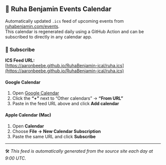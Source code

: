 ## 📅 Ruha Benjamin Events Calendar

Automatically updated `.ics` feed of upcoming events from [ruhabenjamin.com/events](https://www.ruhabenjamin.com/events).  
This calendar is regenerated daily using a GitHub Action and can be subscribed to directly in any calendar app.

### 🔗 Subscribe

**ICS Feed URL:**  
[https://aaronbeebe.github.io/RuhaBenjamin-ical/ruha.ics](https://aaronbeebe.github.io/RuhaBenjamin-ical/ruha.ics)

#### Google Calendar
1. Open [Google Calendar](https://calendar.google.com)
2. Click the **“+”** next to “Other calendars” → **“From URL”**
3. Paste in the feed URL above and click **Add calendar**

#### Apple Calendar (Mac)
1. Open **Calendar**
2. Choose **File → New Calendar Subscription**
3. Paste the same URL and click **Subscribe**

---

🛠️ *This feed is automatically generated from the source site each day at 9:00 UTC.*
